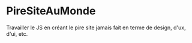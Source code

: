 # PireSiteAuMonde
Travailler le JS en créant le pire site jamais fait en terme de design, d'ux, d'ui, etc. 
